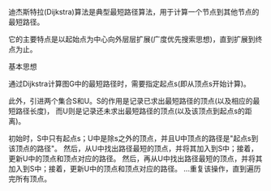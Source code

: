 迪杰斯特拉(Dijkstra)算法是典型最短路径算法，用于计算一个节点到其他节点的最短路径。

它的主要特点是以起始点为中心向外层层扩展(广度优先搜索思想)，直到扩展到终点为止。


基本思想

通过Dijkstra计算图G中的最短路径时，需要指定起点s(即从顶点s开始计算)。

此外，引进两个集合S和U。S的作用是记录已求出最短路径的顶点(以及相应的最短路径长度)，
而U则是记录还未求出最短路径的顶点(以及该顶点到起点s的距离)。

初始时，S中只有起点s；U中是除s之外的顶点，并且U中顶点的路径是"起点s到该顶点的路径"。
然后，从U中找出路径最短的顶点，并将其加入到S中；接着，更新U中的顶点和顶点对应的路径。
然后，再从U中找出路径最短的顶点，并将其加入到S中；接着，更新U中的顶点和顶点对应的路径。
...重复该操作，直到遍历完所有顶点。